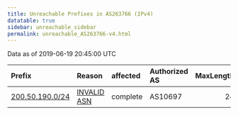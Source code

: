 ```yaml
---
title: Unreachable Prefixes in AS263766 (IPv4)
datatable: true
sidebar: unreachable_sidebar
permalink: unreachable_AS263766-v4.html
---
```


Data as of 2019-06-19 20:45:00 UTC


<div class="datatable-begin"></div>

| Prefix                                                   | Reason                                                                                                  | affected   | Authorized AS   |   MaxLength | Anchor                                         |   unreachable /24s |
|:---------------------------------------------------------|:--------------------------------------------------------------------------------------------------------|:-----------|:----------------|------------:|:-----------------------------------------------|-------------------:|
| [200.50.190.0/24](https://stat.ripe.net/200.50.190.0/24) | [INVALID ASN](https://rpki-validator.ripe.net/announcement-preview?asn=AS263766&prefix=200.50.190.0/24) | complete   | AS10697         |          24 | [LACNIC](unreachable_LACNIC_RPKI_Root-v4.html) |                  1 |

<div class="datatable-end"></div>